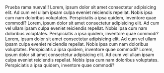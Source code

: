 Prueba rama nueva!!!
Lorem, ipsum dolor sit amet consectetur adipisicing elit. Ad cum vel ullam ipsam culpa eveniet reiciendis repellat. Nobis ipsa cum nam doloribus voluptates. Perspiciatis a ipsa quidem, inventore quae commodi?
Lorem, ipsum dolor sit amet consectetur adipisicing elit. Ad cum vel ullam ipsam culpa eveniet reiciendis repellat. Nobis ipsa cum nam doloribus voluptates. Perspiciatis a ipsa quidem, inventore quae commodi?
Lorem, ipsum dolor sit amet consectetur adipisicing elit. Ad cum vel ullam ipsam culpa eveniet reiciendis repellat. Nobis ipsa cum nam doloribus voluptates. Perspiciatis a ipsa quidem, inventore quae commodi?
Lorem, ipsum dolor sit amet consectetur adipisicing elit. Ad cum vel ullam ipsam culpa eveniet reiciendis repellat. Nobis ipsa cum nam doloribus voluptates. Perspiciatis a ipsa quidem, inventore quae commodi?
